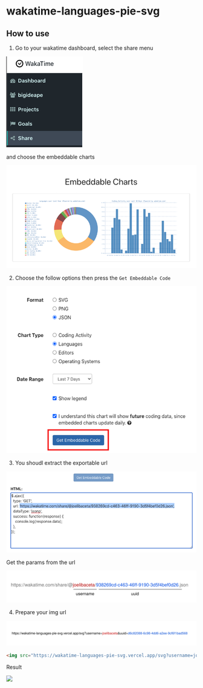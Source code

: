 # wakatime-languages-pie-svg


## How to use

1. Go to your wakatime dashboard, select the share menu

![](docs/images/wakatime_share.png)

and choose the embeddable charts 

![](docs/images/embeddable_charts.png)

2. Choose the follow options then press the `Get Embeddable Code`

![](docs/images/options.png)

3. You shoudl extract the exportable url

![](docs/images/html.png)

Get the params from the url

![](docs/images/wakatime_uri.svg)

4. Prepare your img url

![](docs/images/embedurl.svg)

```html
<img src="https://wakatime-languages-pie-svg.vercel.app/svg?username=joelibaceta&uuid=d6c82088-6c98-4dd6-a2ee-9cf6f1bad568"/>
```

Result 

<img src="https://wakatime-languages-pie-svg.vercel.app/svg?username=joelibaceta&uuid=d6c82088-6c98-4dd6-a2ee-9cf6f1bad568" />
